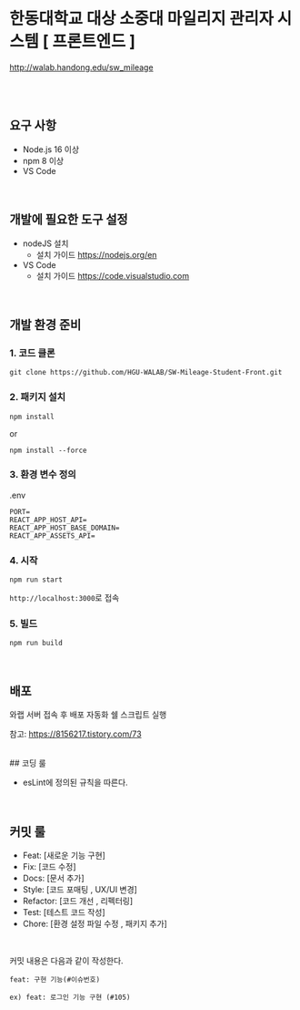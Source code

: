# 한동대학교 대상 소중대 마일리지 관리자 시스템 [ 프론트엔드 ]


<a href="http://walab.handong.edu/sw_mileage" target='_blank' >
http://walab.handong.edu/sw_mileage
</a>

<br /><br />

## 요구 사항

- Node.js 16 이상
- npm 8 이상
- VS Code
<br />

## 개발에 필요한 도구 설정

- nodeJS 설치
  - 설치 가이드 https://nodejs.org/en
- VS Code
  - 설치 가이드 https://code.visualstudio.com
<br />

## 개발 환경 준비

### 1. 코드 클론


```
git clone https://github.com/HGU-WALAB/SW-Mileage-Student-Front.git
```

### 2. 패키지 설치

```
npm install
```
or

```
npm install --force
```

### 3. 환경 변수 정의

.env

```
PORT=
REACT_APP_HOST_API=
REACT_APP_HOST_BASE_DOMAIN=
REACT_APP_ASSETS_API=
```

### 4. 시작

```
npm run start 
```

`http://localhost:3000`로 접속

### 5. 빌드

```
npm run build
```

<br />

## 배포

와랩 서버 접속 후 배포 자동화 쉘 스크립트 실행

참고: https://8156217.tistory.com/73 

<br />
## 코딩 룰

- esLint에 정의된 규칙을 따른다.
<br />

## 커밋 룰
  
- Feat: [새로운 기능 구현]
- Fix: [코드 수정]
- Docs: [문서 추가]
- Style: [코드 포매팅 , UX/UI 변경]
- Refactor: [코드 개선 , 리펙터링]
- Test: [테스트 코드 작성]
- Chore: [환경 설정 파일 수정 , 패키지 추가]
<br />


커밋 내용은 다음과 같이 작성한다.

```
feat: 구현 기능(#이슈번호)

ex) feat: 로그인 기능 구현 (#105)
```


